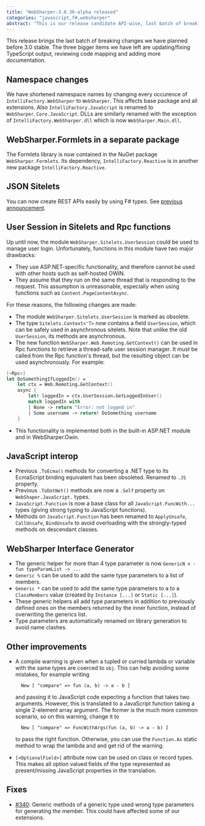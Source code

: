 ```yaml
---
title: "WebSharper-3.0.36-alpha released"
categories: "javascript,f#,websharper"
abstract: "This is our release candidate API-wise, last batch of breaking changes."
---
```

This release brings the last batch of breaking changes we have planned before 3.0 stable. 
The three bigger items we have left are updating/fixing TypeScript output, reviewing code mapping and adding more documentation.

## Namespace changes

We have shortened namespace names by changing every occurence of `IntelliFactory.WebSharper` to `WebSharper`. This affects base package and all extensions. Also `IntelliFactory.JavaScript` is renamed to `WebSharper.Core.JavaScript`. DLLs are similarly renamed with the exception of `IntelliFactory.WebSharper.dll` which is now `WebSharper.Main.dll`.

## WebSharper.Formlets in a separate package

The Formlets library is now contained in the NuGet package `WebSharper.Formlets`.
Its dependency, `IntelliFactory.Reactive` is in another new package `IntelliFactory.Reactive`.

## JSON Sitelets

You can now create REST APIs easily by using F# types. See [previous announcement](websharper.com/blog-entry/4231).

## User Session in Sitelets and Rpc functions

Up until now, the module `WebSharper.Sitelets.UserSession` could be used to manage user login.
Unfortunately, functions in this module have two major drawbacks:

* They use ASP.NET-specific functionality, and therefore cannot be used with other hosts such as self-hosted OWIN.
* They assume that they run on the same thread that is responding to the request. This assumption is unreasonable,
    especially when using functions such as `Content.PageContentAsync`.

For these reasons, the following changes are made:

* The module `WebSharper.Sitelets.UserSession` is marked as obsolete.
* The type `Sitelets.Context<'T>` now contains a field `UserSession`, which can be safely used in asynchronous sitelets.
    Note that unlike the old `UserSession`, its methods are asynchronous.
* The new function `WebSharper.Web.Remoting.GetContext()` can be used in Rpc functions to retrieve a thread-safe user session manager.
    It *must* be called from the Rpc function's thread, but the resulting object can be used asynchronously. For example:

```fsharp
[<Rpc>]
let DoSomethingIfLoggedIn() =
    let ctx = Web.Remoting.GetContext()
    async {
        let! loggedIn = ctx.UserSession.GetLoggedInUser()
        match loggedIn with
        | None -> return "Error: not logged in"
        | Some username -> return! DoSomething username
    }
```

* This functionality is implemented both in the built-in ASP.NET module and in WebSharper.Owin.

## JavaScript interop

* Previous `.ToEcma()` methods for converting a .NET type to its EcmaScript binding equivalent has been obsoleted. Renamed to `.JS` property.
* Previous `.ToDotNet()` methods are now a `.Self` property on `WebShaper.JavaScript.` types.
* `JavaScript.Function` is now a base class for all `JavaScript.FuncWith...` types (giving strong typing to JavaScript functions).
* Methods on `JavaScript.Function` has been renamed to `ApplyUnsafe`, `CallUnsafe`, `BindUnsafe` to avoid overloading with the strongly-typed methods on descendant classes.

## WebSharper Interface Generator

* The generic helper for more than 4 type parameter is now `GenericN n - fun typeParamList -> ...`
* `Generic %` can be used to add the same type parameters to a list of members.
* `Generic *` can be used to add the same type parameters to a to a `ClassMembers` value (created by `Instance [...]` or `Static [...]`).
* These generic helpers all add type parameters in addition to previously defined ones on the members returned by the inner function,
instead of overwriting the generics list.
* Type parameters are automatically renamed on library generation to avoid name clashes.

## Other improvements

* A compile warning is given when a tupled or curried lambda or variable with the same types are coerced to `obj`.
    This can help avoiding some mistakes, for example writing

        New [ "compare" => fun (a, b) -> a - b ] 

    and passing it to JavaScript code expecting a function that takes two arguments.
    However, this is translated to a JavaScript function taking a single 2-element array argument.
    The former is the much more common scenario, so on this warning, change it to

        New [ "compare" => FuncWithArgs(fun (a, b) -> a - b) ] 

    to pass the right function.
    Otherwise, you can use the `Function.As` static method to wrap the lambda and and get rid of the warning.
* `[<OptionalField>]` attribute now can be used on class or record types.
This makes all option valued fields of the type represented as present/missing JavaScript properties in the translation.

## Fixes

* [#340](https://github.com/intellifactory/websharper/issues/340): Generic methods of a generic type used wrong type parameters for generating the member. This could have affected some of our extensions.